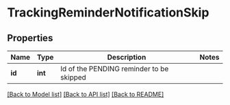 # TrackingReminderNotificationSkip

## Properties
Name | Type | Description | Notes
------------ | ------------- | ------------- | -------------
**id** | **int** | Id of the PENDING reminder to be skipped | 

[[Back to Model list]](../README.md#documentation-for-models) [[Back to API list]](../README.md#documentation-for-api-endpoints) [[Back to README]](../README.md)


